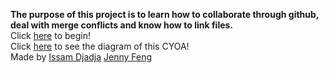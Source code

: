 
 
**The purpose of this project is to learn how to collaborate through github, deal with merge conflicts and know how to link files.**   
Click [here]() to begin!  
Click [here](https://docs.google.com/drawings/d/1XTpdrDMrLos0e3IPZEXOWTMstYV9VfUcmv0b4nAkpMs/edit) to see the diagram of this CYOA!    
Made by [Issam Djadja](https://github.com/IssamDjadja) [Jenny Feng](https://github.com/jennyf0792)  